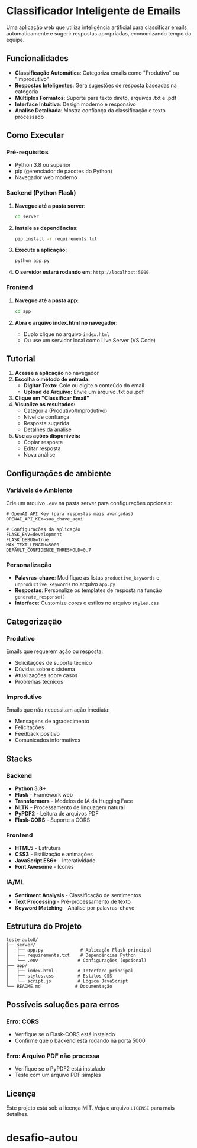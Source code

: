 # Classificador Inteligente de Emails

Uma aplicação web que utiliza inteligência artificial para classificar emails automaticamente e sugerir respostas apropriadas, economizando tempo da equipe.

## Funcionalidades

- **Classificação Automática**: Categoriza emails como "Produtivo" ou "Improdutivo"
- **Respostas Inteligentes**: Gera sugestões de resposta baseadas na categoria
- **Múltiplos Formatos**: Suporte para texto direto, arquivos .txt e .pdf
- **Interface Intuitiva**: Design moderno e responsivo
- **Análise Detalhada**: Mostra confiança da classificação e texto processado

## Como Executar

### Pré-requisitos

- Python 3.8 ou superior
- pip (gerenciador de pacotes do Python)
- Navegador web moderno

### Backend (Python Flask)

1. **Navegue até a pasta server:**
   ```bash
   cd server
   ```

2. **Instale as dependências:**
   ```bash
   pip install -r requirements.txt
   ```

3. **Execute a aplicação:**
   ```bash
   python app.py
   ```

4. **O servidor estará rodando em:** `http://localhost:5000`

### Frontend

1. **Navegue até a pasta app:**
   ```bash
   cd app
   ```

2. **Abra o arquivo index.html no navegador:**
   - Duplo clique no arquivo `index.html`
   - Ou use um servidor local como Live Server (VS Code)

## Tutorial

1. **Acesse a aplicação** no navegador
2. **Escolha o método de entrada:**
   - **Digitar Texto:** Cole ou digite o conteúdo do email
   - **Upload de Arquivo:** Envie um arquivo .txt ou .pdf
3. **Clique em "Classificar Email"**
4. **Visualize os resultados:**
   - Categoria (Produtivo/Improdutivo)
   - Nível de confiança
   - Resposta sugerida
   - Detalhes da análise
5. **Use as ações disponíveis:**
   - Copiar resposta
   - Editar resposta
   - Nova análise

## Configurações de ambiente

### Variáveis de Ambiente

Crie um arquivo `.env` na pasta server para configurações opcionais:

```env
# OpenAI API Key (para respostas mais avançadas)
OPENAI_API_KEY=sua_chave_aqui

# Configurações da aplicação
FLASK_ENV=development
FLASK_DEBUG=True
MAX_TEXT_LENGTH=5000
DEFAULT_CONFIDENCE_THRESHOLD=0.7
```

### Personalização

- **Palavras-chave**: Modifique as listas `productive_keywords` e `unproductive_keywords` no arquivo `app.py`
- **Respostas**: Personalize os templates de resposta na função `generate_response()`
- **Interface**: Customize cores e estilos no arquivo `styles.css`

## Categorização

### Produtivo
Emails que requerem ação ou resposta:
- Solicitações de suporte técnico
- Dúvidas sobre o sistema
- Atualizações sobre casos
- Problemas técnicos

### Improdutivo
Emails que não necessitam ação imediata:
- Mensagens de agradecimento
- Felicitações
- Feedback positivo
- Comunicados informativos

## Stacks

### Backend
- **Python 3.8+**
- **Flask** - Framework web
- **Transformers** - Modelos de IA da Hugging Face
- **NLTK** - Processamento de linguagem natural
- **PyPDF2** - Leitura de arquivos PDF
- **Flask-CORS** - Suporte a CORS

### Frontend
- **HTML5** - Estrutura
- **CSS3** - Estilização e animações
- **JavaScript ES6+** - Interatividade
- **Font Awesome** - Ícones

### IA/ML
- **Sentiment Analysis** - Classificação de sentimentos
- **Text Processing** - Pré-processamento de texto
- **Keyword Matching** - Análise por palavras-chave

## Estrutura do Projeto

```
teste-autoU/
├── server/
│   ├── app.py              # Aplicação Flask principal
│   ├── requirements.txt    # Dependências Python
│   └── .env               # Configurações (opcional)
├── app/
│   ├── index.html         # Interface principal
│   ├── styles.css         # Estilos CSS
│   └── script.js          # Lógica JavaScript
└── README.md             # Documentação
```

## Possíveis soluções para erros

### Erro: CORS
- Verifique se o Flask-CORS está instalado
- Confirme que o backend está rodando na porta 5000

### Erro: Arquivo PDF não processa
- Verifique se o PyPDF2 está instalado
- Teste com um arquivo PDF simples

## Licença

Este projeto está sob a licença MIT. Veja o arquivo `LICENSE` para mais detalhes.
# desafio-autou
